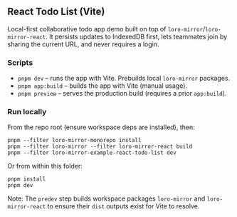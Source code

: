 ## React Todo List (Vite)

Local-first collaborative todo app demo built on top of `loro-mirror`/`loro-mirror-react`. It persists updates to IndexedDB first, lets teammates join by sharing the current URL, and never requires a login.

### Scripts

- `pnpm dev` – runs the app with Vite. Prebuilds local `loro-mirror` packages.
- `pnpm app:build` – builds the app with Vite (manual usage).
- `pnpm preview` – serves the production build (requires a prior `app:build`).

### Run locally

From the repo root (ensure workspace deps are installed), then:

```
pnpm --filter loro-mirror-monorepo install
pnpm --filter loro-mirror --filter loro-mirror-react build
pnpm --filter loro-mirror-example-react-todo-list dev
```

Or from within this folder:

```
pnpm install
pnpm dev
```

Note: The `predev` step builds workspace packages `loro-mirror` and `loro-mirror-react` to ensure their `dist` outputs exist for Vite to resolve.
